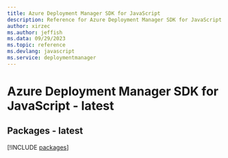 ```yaml
---
title: Azure Deployment Manager SDK for JavaScript
description: Reference for Azure Deployment Manager SDK for JavaScript
author: xirzec
ms.author: jeffish
ms.data: 09/29/2023
ms.topic: reference
ms.devlang: javascript
ms.service: deploymentmanager
---
```

# Azure Deployment Manager SDK for JavaScript - latest
## Packages - latest
[!INCLUDE [packages](deployment-manager-index.md)]